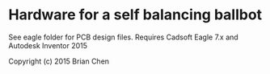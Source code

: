 # Hardware for a self balancing ballbot

See eagle folder for PCB design files.
Requires Cadsoft Eagle 7.x and Autodesk Inventor 2015

Copyright (c) 2015 Brian Chen